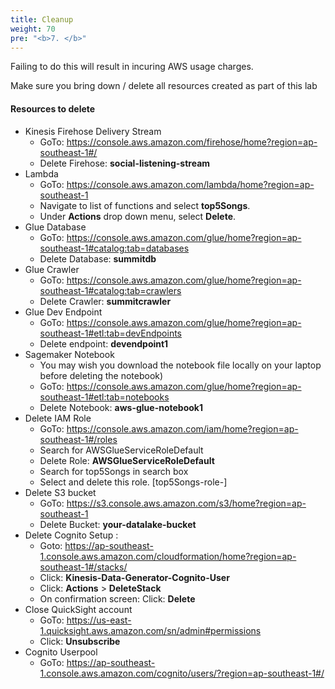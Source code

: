 ```yaml
---
title: Cleanup
weight: 70
pre: "<b>7. </b>"
---
```


Failing to do this will result in incuring AWS usage charges.

Make sure you bring down / delete all resources created as part of this lab

#### Resources to delete
* Kinesis Firehose Delivery Stream
	* GoTo: https://console.aws.amazon.com/firehose/home?region=ap-southeast-1#/
	* Delete Firehose:  **social-listening-stream**
* Lambda
	* GoTo: https://console.aws.amazon.com/lambda/home?region=ap-southeast-1
	* Navigate to list of functions and select **top5Songs**.
	* Under **Actions** drop down menu, select **Delete**.
* Glue Database
	* GoTo: https://console.aws.amazon.com/glue/home?region=ap-southeast-1#catalog:tab=databases
	* Delete Database: **summitdb**
* Glue Crawler
	* GoTo: https://console.aws.amazon.com/glue/home?region=ap-southeast-1#catalog:tab=crawlers
	* Delete Crawler: **summitcrawler**
* Glue Dev Endpoint
	* GoTo: https://console.aws.amazon.com/glue/home?region=ap-southeast-1#etl:tab=devEndpoints
	* Delete endpoint: **devendpoint1**
* Sagemaker Notebook
	* You may wish you download the notebook file locally on your laptop before deleting the notebook)
	* GoTo: https://console.aws.amazon.com/glue/home?region=ap-southeast-1#etl:tab=notebooks
	* Delete Notebook: **aws-glue-notebook1**
* Delete IAM Role
	* GoTo: https://console.aws.amazon.com/iam/home?region=ap-southeast-1#/roles
	* Search for AWSGlueServiceRoleDefault
	* Delete Role: **AWSGlueServiceRoleDefault**
	* Search for top5Songs in search box 
	* Select and delete this role. [top5Songs-role-<id>]
* Delete S3 bucket
	* GoTo: https://s3.console.aws.amazon.com/s3/home?region=ap-southeast-1
	* Delete Bucket: **your-datalake-bucket**
* Delete Cognito Setup :
	* Goto: https://ap-southeast-1.console.aws.amazon.com/cloudformation/home?region=ap-southeast-1#/stacks/
	* Click: **Kinesis-Data-Generator-Cognito-User**
	* Click: **Actions** > **DeleteStack**
	* On confirmation screen: Click: **Delete**
* Close QuickSight account
	* GoTo: https://us-east-1.quicksight.aws.amazon.com/sn/admin#permissions
	* Click: **Unsubscribe**
* Cognito Userpool
	* GoTo: https://ap-southeast-1.console.aws.amazon.com/cognito/users/?region=ap-southeast-1#/